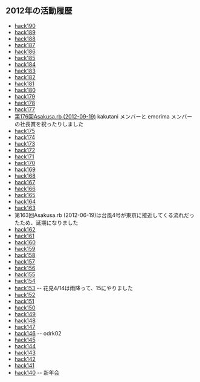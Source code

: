 ## 2012年の活動履歴

- [hack190](hack190.html)
- [hack189](hack189.html)
- [hack188](hack188.html)
- [hack187](hack187.html)
- [hack186](hack186.html)
- [hack185](hack185.html)
- [hack184](hack184.html)
- [hack183](hack183.html)
- [hack182](hack182.html)
- [hack181](hack181.html)
- [hack180](hack180.html)
- [hack179](hack179.html)
- [hack178](hack178.html)
- [hack177](hack177.html)
- [第176回Asakusa.rb (2012-09-19)](hack176.html) kakutani メンバーと emorima メンバーの社長賞を祝ったりしました
- [hack175](hack175.html)
- [hack174](hack174.html)
- [hack173](hack173.html)
- [hack172](hack172.html)
- [hack171](hack171.html)
- [hack170](hack170.html)
- [hack169](hack169.html)
- [hack168](hack168.html)
- [hack167](hack167.html)
- [hack166](hack166.html)
- [hack165](hack165.html)
- [hack164](hack164.html)
- [hack163](hack163.html)
- 第163回Asakusa.rb (2012-06-19)は台風4号が東京に接近してくる流れだったため、延期になりました
- [hack162](hack162.html)
- [hack161](hack161.html)
- [hack160](hack160.html)
- [hack159](hack159.html)
- [hack158](hack158.html)
- [hack157](hack157.html)
- [hack156](hack156.html)
- [hack155](hack155.html)
- [hack154](hack154.html)
- [hack153](hack153.html) -- 花見4/14は雨降って、15にやりました
- [hack152](hack152.html)
- [hack151](hack151.html)
- [hack150](hack150.html)
- [hack149](hack149.html)
- [hack148](hack148.html)
- [hack147](hack147.html)
- [hack146](hack146.html) -- odrk02
- [hack145](hack145.html)
- [hack144](hack144.html)
- [hack143](hack143.html)
- [hack142](hack142.html)
- [hack141](hack141.html)
- [hack140](hack140.html) -- 新年会
